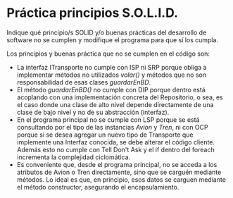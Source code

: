 # Práctica principios S.O.L.I.D.

Indique qué principio/s SOLID y/o buenas prácticas del desarrollo de software no se cumplen y modifique el programa para que sí los cumpla.

Los principios y buenas práctica que no se cumplen en el código son:

 - La interfaz ITransporte no cumple con ISP ni SRP porque obliga a implementar métodos no utilizados *volar()* y métodos que no son responsabilidad de esas clases *guardarEnBD*.
 - El método *guardarEnBD()* no cumple con DIP porque dentro está acoplando con una implementación concreta del Repositorio, o sea, es el caso donde una clase de alto nivel depende directamente de una clase de bajo nivel y no de su abstracción (interfaz).
 - En el programa principal no se cumple con LSP porque se está consultando por el tipo de las instancias *Avion* y *Tren*, ni con OCP porque si se desea agregar un nuevo tipo de Transporte que implemente una Interfaz conocida, se debe alterar el código cliente. Además esto no cumple con Tell Don't Ask y el if dentro del foreach incrementa la complejidad ciclomática.
 - Es conveniente que, desde el programa principal, no se acceda a los atributos de Avion o Tren directamente, sino que se carguén mediante métodos. Lo ideal es que, en principio, esos datos se carguen mediante el método constructor, asegurando el encapsulamiento.
